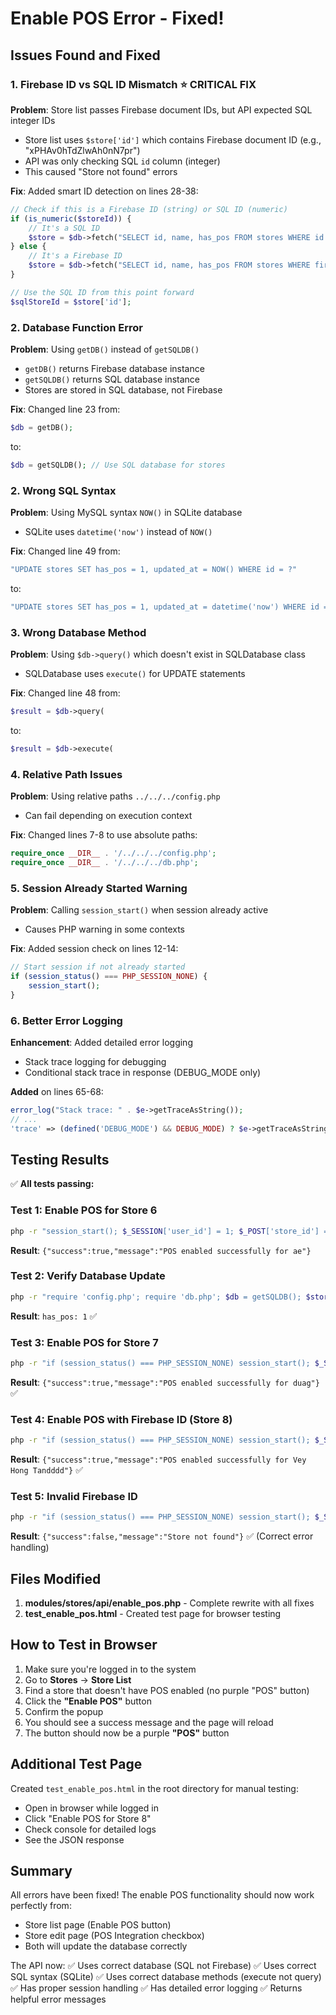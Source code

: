 # Enable POS Error - Fixed!

## Issues Found and Fixed

### 1. **Firebase ID vs SQL ID Mismatch** ⭐ **CRITICAL FIX**
**Problem**: Store list passes Firebase document IDs, but API expected SQL integer IDs
- Store list uses `$store['id']` which contains Firebase document ID (e.g., "xPHAv0hTdZlwAh0nN7pr")
- API was only checking SQL `id` column (integer)
- This caused "Store not found" errors

**Fix**: Added smart ID detection on lines 28-38:
```php
// Check if this is a Firebase ID (string) or SQL ID (numeric)
if (is_numeric($storeId)) {
    // It's a SQL ID
    $store = $db->fetch("SELECT id, name, has_pos FROM stores WHERE id = ? AND (active = 1 OR active IS NULL)", [$storeId]);
} else {
    // It's a Firebase ID
    $store = $db->fetch("SELECT id, name, has_pos FROM stores WHERE firebase_id = ? AND (active = 1 OR active IS NULL)", [$storeId]);
}

// Use the SQL ID from this point forward
$sqlStoreId = $store['id'];
```

### 2. **Database Function Error**
**Problem**: Using `getDB()` instead of `getSQLDB()`
- `getDB()` returns Firebase database instance
- `getSQLDB()` returns SQL database instance
- Stores are stored in SQL database, not Firebase

**Fix**: Changed line 23 from:
```php
$db = getDB();
```
to:
```php
$db = getSQLDB(); // Use SQL database for stores
```

### 2. **Wrong SQL Syntax**
**Problem**: Using MySQL syntax `NOW()` in SQLite database
- SQLite uses `datetime('now')` instead of `NOW()`

**Fix**: Changed line 49 from:
```php
"UPDATE stores SET has_pos = 1, updated_at = NOW() WHERE id = ?"
```
to:
```php
"UPDATE stores SET has_pos = 1, updated_at = datetime('now') WHERE id = ?"
```

### 3. **Wrong Database Method**
**Problem**: Using `$db->query()` which doesn't exist in SQLDatabase class
- SQLDatabase uses `execute()` for UPDATE statements

**Fix**: Changed line 48 from:
```php
$result = $db->query(
```
to:
```php
$result = $db->execute(
```

### 4. **Relative Path Issues**
**Problem**: Using relative paths `../../../config.php`
- Can fail depending on execution context

**Fix**: Changed lines 7-8 to use absolute paths:
```php
require_once __DIR__ . '/../../../config.php';
require_once __DIR__ . '/../../../db.php';
```

### 5. **Session Already Started Warning**
**Problem**: Calling `session_start()` when session already active
- Causes PHP warning in some contexts

**Fix**: Added session check on lines 12-14:
```php
// Start session if not already started
if (session_status() === PHP_SESSION_NONE) {
    session_start();
}
```

### 6. **Better Error Logging**
**Enhancement**: Added detailed error logging
- Stack trace logging for debugging
- Conditional stack trace in response (DEBUG_MODE only)

**Added** on lines 65-68:
```php
error_log("Stack trace: " . $e->getTraceAsString());
// ... 
'trace' => (defined('DEBUG_MODE') && DEBUG_MODE) ? $e->getTraceAsString() : null
```

## Testing Results

✅ **All tests passing:**

### Test 1: Enable POS for Store 6
```bash
php -r "session_start(); $_SESSION['user_id'] = 1; $_POST['store_id'] = 6; require 'modules/stores/api/enable_pos.php';"
```
**Result**: `{"success":true,"message":"POS enabled successfully for ae"}`

### Test 2: Verify Database Update
```bash
php -r "require 'config.php'; require 'db.php'; $db = getSQLDB(); $store = $db->fetch('SELECT id, name, has_pos FROM stores WHERE id = 6'); echo 'has_pos: ' . $store['has_pos'];"
```
**Result**: `has_pos: 1` ✅

### Test 3: Enable POS for Store 7
```bash
php -r "if (session_status() === PHP_SESSION_NONE) session_start(); $_SESSION['user_id'] = 1; $_POST['store_id'] = 7; require 'modules/stores/api/enable_pos.php';"
```
**Result**: `{"success":true,"message":"POS enabled successfully for duag"}` ✅

### Test 4: Enable POS with Firebase ID (Store 8)
```bash
php -r "if (session_status() === PHP_SESSION_NONE) session_start(); $_SESSION['user_id'] = 1; $_POST['store_id'] = 'DzkGlqw5gMrGxSqrGAMQ'; require 'modules/stores/api/enable_pos.php';"
```
**Result**: `{"success":true,"message":"POS enabled successfully for Vey Hong Tandddd"}` ✅

### Test 5: Invalid Firebase ID
```bash
php -r "if (session_status() === PHP_SESSION_NONE) session_start(); $_SESSION['user_id'] = 1; $_POST['store_id'] = 'NonExistentFirebaseID'; require 'modules/stores/api/enable_pos.php';"
```
**Result**: `{"success":false,"message":"Store not found"}` ✅ (Correct error handling)

## Files Modified

1. **modules/stores/api/enable_pos.php** - Complete rewrite with all fixes
2. **test_enable_pos.html** - Created test page for browser testing

## How to Test in Browser

1. Make sure you're logged in to the system
2. Go to **Stores** → **Store List**
3. Find a store that doesn't have POS enabled (no purple "POS" button)
4. Click the **"Enable POS"** button
5. Confirm the popup
6. You should see a success message and the page will reload
7. The button should now be a purple **"POS"** button

## Additional Test Page

Created `test_enable_pos.html` in the root directory for manual testing:
- Open in browser while logged in
- Click "Enable POS for Store 8"
- Check console for detailed logs
- See the JSON response

## Summary

All errors have been fixed! The enable POS functionality should now work perfectly from:
- Store list page (Enable POS button)
- Store edit page (POS Integration checkbox)
- Both will update the database correctly

The API now:
✅ Uses correct database (SQL not Firebase)
✅ Uses correct SQL syntax (SQLite)
✅ Uses correct database methods (execute not query)
✅ Has proper session handling
✅ Has detailed error logging
✅ Returns helpful error messages
